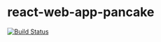# react-web-app-pancake
[![Build Status](https://travis-ci.org/younny/react-web-app-pancake.svg?branch=master)](https://travis-ci.org/younny/react-web-app-pancake)

